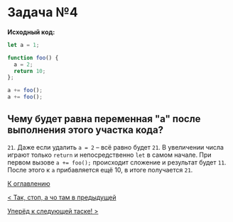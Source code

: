 # Задача №4

__Исходный код:__
```js
let a = 1;

function foo() {
  a = 2;
  return 10;
};

a += foo();
a += foo();
```

## Чему будет равна переменная "a" после выполнения этого участка кода?

`21`. Даже если удалить `a = 2` – всё равно будет `21`. В увеличении числа играют только `return` и непосредственно `let` в самом начале. При первом вызове `a += foo();` происходит сложение и результат будет `11`. После этого к `a` прибавляется ещё 10, в итоге получается `21`.

[К оглавлению](README.md)

[< Так, стоп, а чо там в предыдущей](task_3.md)

[Уперёд к следующей таске! >](task_5.md)
